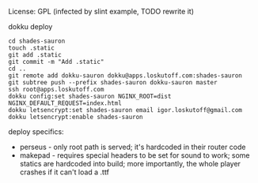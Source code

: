 License: GPL (infected by slint example, TODO rewrite it)

dokku deploy

```
cd shades-sauron
touch .static
git add .static
git commit -m "Add .static"
cd ..
git remote add dokku-sauron dokku@apps.loskutoff.com:shades-sauron
git subtree push --prefix shades-sauron dokku-sauron master
ssh root@apps.loskutoff.com
dokku config:set shades-sauron NGINX_ROOT=dist NGINX_DEFAULT_REQUEST=index.html
dokku letsencrypt:set shades-sauron email igor.loskutoff@gmail.com
dokku letsencrypt:enable shades-sauron
```

deploy specifics:

- perseus - only root path is served; it's hardcoded in their router code
- makepad - requires special headers to be set for sound to work; some statics are hardcoded into build; more importantly, the whole player crashes if it can't load a .ttf